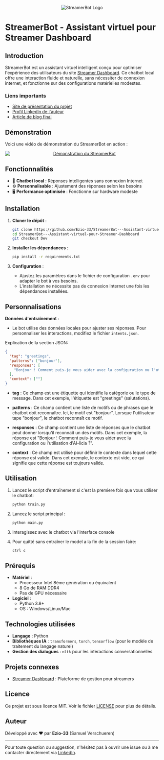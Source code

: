 <p align="center">
   <img src="https://presentation-streamerbot.netlify.app/img/streamerbot_logo.png" alt="StreamerBot Logo">
</p>

# StreamerBot - Assistant virtuel pour Streamer Dashboard

## Introduction

StreamerBot est un assistant virtuel intelligent conçu pour optimiser l'expérience des utilisateurs du site [Streamer Dashboard](https://streamer-dashboard.ailicia.live/signup?via=ref-ezio_33). Ce chatbot local offre une interaction fluide et naturelle, sans nécessiter de connexion internet, et fonctionne sur des configurations matérielles modestes.

### Liens importants

- [Site de présentation du projet](https://presentation-streamerbot.netlify.app)
- [Profil LinkedIn de l'auteur](www.linkedin.com/in/samuel-verschueren)
- [Article de blog final](https://www.linkedin.com/pulse/streamerbot-un-assistant-virtuel-intelligent-pour-des-verschueren-xub3e/?trackingId=1hJ4av66R4uFJ9VsSQuDbQ%3D%3D)

## Démonstration

Voici une vidéo de démonstration du StreamerBot en action :

<p align="center">
  <a href="https://presentation-streamerbot.netlify.app/videos/Feedback.mp4" target="_blank" rel="noopener noreferrer">
    <img src="https://presentation-streamerbot.netlify.app/img/streamerbot_int.png" alt="Démonstration du StreamerBot" style="display: block; margin: auto;">
  </a>
</p>

## Fonctionnalités

- 💬 **Chatbot local** : Réponses intelligentes sans connexion Internet
- ⚙️ **Personnalisable** : Ajustement des réponses selon les besoins
- 🖥️ **Performance optimisée** : Fonctionne sur hardware modeste

## Installation

1. **Cloner le dépôt** :

   ```bash
   git clone https://github.com/Ezio-33/StreamerBot---Assistant-virtuel-pour-Streamer-Dashboard.git
   cd StreamerBot---Assistant-virtuel-pour-Streamer-Dashboard
   git checkout Dev
   ```

2. **Installer les dépendances** :

   ```bash
   pip install -r requirements.txt
   ```

3. **Configuration** :
   - Ajustez les paramètres dans le fichier de configuration `.env` pour adapter le bot à vos besoins.
   - L'installation ne nécessite pas de connexion Internet une fois les dépendances installées.

## Personnalisations

**Données d'entraînement** :

- Le bot utilise des données locales pour ajuster ses réponses. Pour personnaliser les interactions, modifiez le fichier `intents.json`.

Explication de la section JSON:

```json
{
  "tag": "greetings",
  "patterns": ["bonjour"],
  "responses": [
    "Bonjour ! Comment puis-je vous aider avec la configuration ou l'utilisation d'AI-licia ?"
  ],
  "context": [""]
}
```

- **tag** : Ce champ est une étiquette qui identifie la catégorie ou le type de message. Dans cet exemple, l'étiquette est "greetings" (salutations).

- **patterns** : Ce champ contient une liste de motifs ou de phrases que le chatbot doit reconnaître. Ici, le motif est "bonjour". Lorsque l'utilisateur tape "bonjour", le chatbot reconnaît ce motif.

- **responses** : Ce champ contient une liste de réponses que le chatbot peut donner lorsqu'il reconnaît un des motifs. Dans cet exemple, la réponse est "Bonjour ! Comment puis-je vous aider avec la configuration ou l'utilisation d'AI-licia ?".

- **context** : Ce champ est utilisé pour définir le contexte dans lequel cette réponse est valide. Dans cet exemple, le contexte est vide, ce qui signifie que cette réponse est toujours valide.

## Utilisation

1. Lancez le script d’entraînement si c'est la premiere fois que vous utiliser le chatbot:
   ```bash
   python train.py
   ```
2. Lancez le script principal :
   ```bash
   python main.py
   ```
3. Interagissez avec le chatbot via l'interface console

4. Pour quitté sans entraîner le model a la fin de la session faire:
   ```bash
   ctrl c
   ```

## Prérequis

- **Matériel** :
  - Processeur Intel 8ème génération ou équivalent
  - 8 Go de RAM DDR4
  - Pas de GPU nécessaire
- **Logiciel** :
  - Python 3.8+
  - OS : Windows/Linux/Mac

## Technologies utilisées

- **Langage** : Python
- **Bibliothèques IA** : `transformers`, `torch`, `tensorflow` (pour le modèle de traitement du langage naturel)
- **Gestion des dialogues** : `nltk` pour les interactions conversationnelles

## Projets connexes

- [Streamer Dashboard](https://streamer-dashboard.ailicia.live/signup?via=ref-ezio_33) : Plateforme de gestion pour streamers

## Licence

Ce projet est sous licence MIT. Voir le fichier [LICENSE](LICENSE) pour plus de détails.

## Auteur

Développé avec ❤️ par **Ezio-33** (Samuel Verschueren)

---

Pour toute question ou suggestion, n'hésitez pas à ouvrir une issue ou à me contacter directement via [LinkedIn](www.linkedin.com/in/samuel-verschueren).
